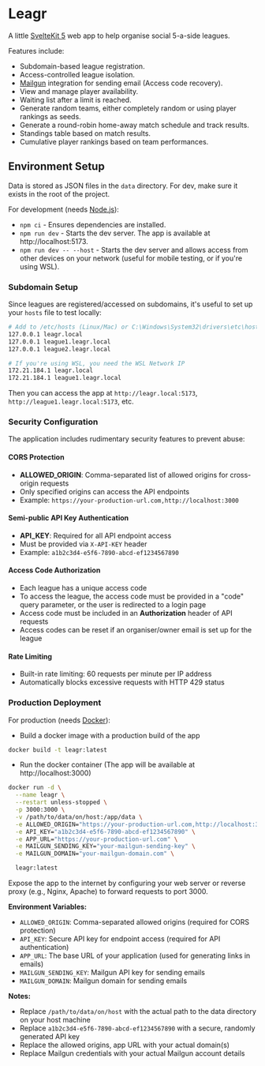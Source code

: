 # Leagr

A little [SvelteKit 5](https://svelte.dev/) web app to help organise social 5-a-side leagues.

Features include:

- Subdomain-based league registration.
- Access-controlled league isolation.
- [Mailgun](https://www.mailgun.com/) integration for sending email (Access code recovery).
- View and manage player availability.
- Waiting list after a limit is reached.
- Generate random teams, either completely random or using player rankings as seeds.
- Generate a round-robin home-away match schedule and track results.
- Standings table based on match results.
- Cumulative player rankings based on team performances.

## Environment Setup

Data is stored as JSON files in the `data` directory. For dev, make sure it exists in the root of the project.

For development (needs [Node.js](https://nodejs.org/en)):

- `npm ci` - Ensures dependencies are installed.
- `npm run dev` - Starts the dev server. The app is available at http://localhost:5173.
- `npm run dev -- --host` - Starts the dev server and allows access from other devices on your network (useful for mobile testing, or if you're using WSL).

### Subdomain Setup

Since leagues are registered/accessed on subdomains, it's useful to set up your `hosts` file to test locally:
```bash
# Add to /etc/hosts (Linux/Mac) or C:\Windows\System32\drivers\etc\hosts (Windows)
127.0.0.1 leagr.local
127.0.0.1 league1.leagr.local
127.0.0.1 league2.leagr.local

# If you're using WSL, you need the WSL Network IP
172.21.184.1 leagr.local
172.21.184.1 league1.leagr.local
```

Then you can access the app at `http://leagr.local:5173`, `http://league1.leagr.local:5173`, etc.
### Security Configuration

The application includes rudimentary security features to prevent abuse:

#### CORS Protection

- **ALLOWED_ORIGIN**: Comma-separated list of allowed origins for cross-origin requests
- Only specified origins can access the API endpoints
- Example: `https://your-production-url.com,http://localhost:3000`

#### Semi-public API Key Authentication

- **API_KEY**: Required for all API endpoint access
- Must be provided via `X-API-KEY` header
- Example: `a1b2c3d4-e5f6-7890-abcd-ef1234567890`

#### Access Code Authorization

- Each league has a unique access code
- To access the league, the access code must be provided in a "code" query parameter, or the user is redirected to a login page
- Access code must be included in an **Authorization** header of API requests
- Access codes can be reset if an organiser/owner email is set up for the league

#### Rate Limiting

- Built-in rate limiting: 60 requests per minute per IP address
- Automatically blocks excessive requests with HTTP 429 status

### Production Deployment

For production (needs [Docker](https://www.docker.com/)):

- Build a docker image with a production build of the app

```bash
docker build -t leagr:latest
```

- Run the docker container (The app will be available at http://localhost:3000)

```bash
docker run -d \
  --name leagr \
  --restart unless-stopped \
  -p 3000:3000 \
  -v /path/to/data/on/host:/app/data \
  -e ALLOWED_ORIGIN="https://your-production-url.com,http://localhost:3000" \
  -e API_KEY="a1b2c3d4-e5f6-7890-abcd-ef1234567890" \
  -e APP_URL="https://your-production-url.com" \
  -e MAILGUN_SENDING_KEY="your-mailgun-sending-key" \
  -e MAILGUN_DOMAIN="your-mailgun-domain.com" \

  leagr:latest
```

Expose the app to the internet by configuring your web server or reverse proxy (e.g., Nginx, Apache) to forward requests to port 3000.

**Environment Variables:**

- `ALLOWED_ORIGIN`: Comma-separated allowed origins (required for CORS protection)
- `API_KEY`: Secure API key for endpoint access (required for API authentication)
- `APP_URL`: The base URL of your application (used for generating links in emails)
- `MAILGUN_SENDING_KEY`: Mailgun API key for sending emails
- `MAILGUN_DOMAIN`: Mailgun domain for sending emails

**Notes:**

- Replace `/path/to/data/on/host` with the actual path to the data directory on your host machine
- Replace `a1b2c3d4-e5f6-7890-abcd-ef1234567890` with a secure, randomly generated API key
- Replace the allowed origins, app URL with your actual domain(s)
- Replace Mailgun credentials with your actual Mailgun account details
